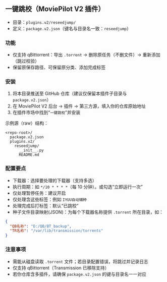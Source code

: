 ## 一键跳校（MoviePilot V2 插件）

- 目录：`plugins.v2/reseedjump/`
- 定义：`package.v2.json`（键名与目录名一致：`reseedjump`）

### 功能
- 仅支持 qBittorrent：导出 `.torrent` → 删除原任务（不删文件）→ 重新添加（跳过校验）
- 保留原保存路径、可保留原分类、添加完成标签

### 安装
1. 将本目录推送至 GitHub 仓库（建议仅保留本插件子目录与 `package.v2.json`）
2. 在 MoviePilot V2 后台 → 插件 → 第三方源，填入你的仓库原始地址
3. 在插件市场中找到“`一键跳校`”并安装

示例源（raw）结构：
```
<repo-root>/
  package.v2.json
  plugins.v2/
    reseedjump/
      __init__.py
      README.md
```

### 配置要点
- 下载器：选择要处理的下载器（支持多选）
- 执行周期：如 `*/10 * * * *`（每 10 分钟）。或勾选“立即运行一次”
- 仅处理暂停任务：建议开启
- 仅处理含这些标签：例如 `IYUU自动辅种`
- 处理完成后打标签：默认“已跳校”
- 种子文件目录映射(JSON)：为每个下载器名称提供 `.torrent` 所在目录，如：
```json
{
  "QB名称": "D:/QB/BT_backup",
  "TR名称": "/var/lib/transmission/torrents"
}
```

### 注意事项
- 需能从磁盘读取 `.torrent` 文件；若目录配置错误，将跳过并记录日志
- 仅支持 qBittorrent（Transmission 已移除支持）
- 若你仓库含多插件，请确保 `package.v2.json` 的键与目录名一一对应


